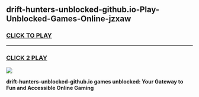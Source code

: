 
## drift-hunters-unblocked-github.io-Play-Unblocked-Games-Online-jzxaw
<h3>
<a href="https://premium76.site?title=drift-hunters-unblocked-github.io&ref=25A">CLICK TO PLAY</a></h3>
<hr>

<h3>
<a href="https://premium76.site?title=drift-hunters-unblocked-github.io&ref=25A">CLICK 2 PLAY</a>
  
</h3>

<a href="https://premium76.site?title=drift-hunters-unblocked-github.io&ref=25A"><img src="https://clearcache.store/games.png"></a>


**drift-hunters-unblocked-github.io games unblocked: Your Gateway to Fun and Accessible Online Gaming**
